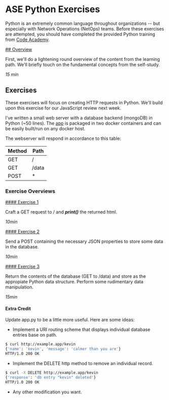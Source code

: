 
# ASE Python Exercises

Python is an extremely common language throughout organizations -- but especially with Network Operations (NetOps) teams. Before these exercises are attempted, you should have completed the provided Python training from [Code Academy](https://www.codecademy.com/learn/learn-python-3).

[## Overview](./pyOverview.md)

First, we'll do a lightening round overview of the content from the learning path. We'll briefly touch on the fundamental concepts from the self-study.

_15 min_

## Exercises

These exercises will focus on creating HTTP requests in Python. We'll build upon this exercise for our JavaScript review next week.

I've written a small web server with a database backend (mongoDB) in Python (~50 lines). The [app](./WebServer/app.py) is packaged in two docker containers and can be easily built/run on any docker host. 

The webserver will respond in accordance to this table:

| Method | Path  |
|--------|-------|
| GET    | /     |
| GET    | /data |
| POST   | *     |

### Exercise Overviews

[#### Exercise 1](./pyExercise1.md)

Craft a GET request to / and ***print()*** the returned html.

_10min_

[#### Exercise 2](./pyExercise2.md)

Send a POST containing the necessary JSON properties to store some data in the database.

_10min_

[#### Exercise 3](./pyExercise3.md)

Return the contents of the database (GET to /data) and store as the appropiate Python data structure. Perform some rudimentary data manipulation.

_15min_

#### Extra Credit

Update app.py to be a little more useful. Here are some ideas:

* Implement a URI routing scheme that displays individual database entries base on path.
```bash
$ curl http://example.app/kevin
{'name': 'kevin', 'message': 'calmer than you are'}
HTTP/1.0 200 OK
```
* Implement the DELETE http method to remove an individual record.
```bash
$ curl -X DELETE http://example.app/kevin
{'response': 'db entry "kevin" deleted'}
HTTP/1.0 200 OK
```
* Any other modification you want.



